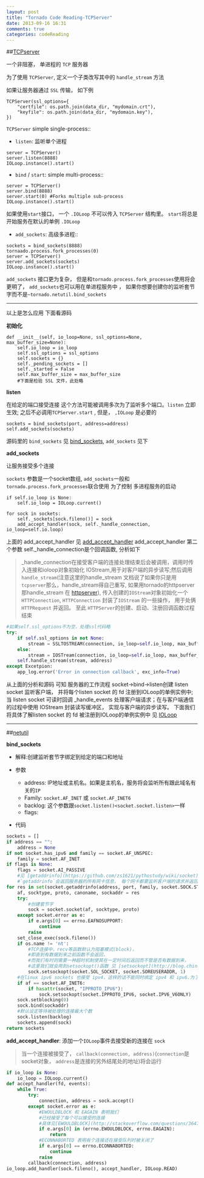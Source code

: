 ```yaml
---
layout: post
title: "Tornado Code Reading-TCPServer"
date: 2013-09-16 16:31
comments: true
categories: codeReading
---
```


##[TCPserver](https://github.com/facebook/tornado/blob/master/tornado/tcpserver.py)


一个非阻塞， 单进程的 `TCP` 服务器

为了使用 `TCPServer`, 定义一个子类改写其中的 `handle_stream` 方法

如果让服务器通过 `SSL` 传输， 如下例

```
TCPServer(ssl_options={
	"certfile": os.path.join(data_dir, "mydomain.crt"),
	"keyfile": os.path.join(data_dir, "mydomain.key"),
})
```

`TCPServer` simple single-process::

- `listen`: 监听单个进程

```
server = TCPServer()
server.listen(8888)
IOLoop.instance().start()
```

- `bind` / `start`: simple multi-process::

```
server = TCPServer()
server.bind(8888)
server.start(0) #Forks multiple sub-process
IOLoop.instance().start()
```

如果使用`start`接口， 一个 `.IOLoop` 不可以传入 `TCPServer` 结构里。 `start`将总是开始服务在默认的单例 `.IOLoop`

- `add_sockets`: 高级多进程::

```
sockets = bind_sockets(8888)
tornaado.process.fork_processes(0)
server = TCPServer()
server.add_sockets(sockets)
IOLoop.instance().start()
```

`add_sockets` 接口更为复杂， 但是和`tornado.process.fork_processes`使用将会更明了， `add_sockets`也可以用在单进程服务中 ， 如果你想要创建你的监听套节字而不是`~tornado.netutil.bind_sockets`

---

以上是怎么应用
下面看源码

**初始化**
```
def __init__(self, io_loop=None, ssl_options=None, max_buffer_size=None):
	self.io_loop = io_loop
	self.ssl_options = ssl_options
	self.sockets = {}
	self._pending_sockets = []
	self._started = False
	self.max_buffer_size = max_buffer_size
	#下面是检验 SSL 文件，此处略
```


**listen**

在给定的端口接受连接
这个方法可能被调用多次为了监听多个端口。`listen` 立即生效; 之后不必调用`TCPServer.start` , 但是， `,IOLoop` 是必要的

```
sockets = bind_sockets(port, address=address)
self.add_sockets(sockets)
```

源码里的 `bind_sockets` 见 [bind_sockets](#bind_sockets), `add_sockets` 见下


**add_sockets**

让服务接受多个连接

`sockets` 参数是一个socket数组, `add_sockets`一般和 `tornado.process.fork_processes`联合使用 为了控制 多进程服务的启动

```
if self.io_loop is None:
	self.io_loop = IOLoop.current()

for sock in sockets:
	self._sockets[sock.fileno()] = sock
	add_accept_handler(sock, self._handle_connection, io_loop=self.io.loop) 
```

上面的 add_accept_handler 见 [add_accept_handler](#add_accept_handler)
add_accept_handler 第二个参数 self._handle_connection是个回调函数, 分析如下

> _handle_connection在接受客户端的连接处理结束后会被调用，调用时传入连接和ioloop对象初始化 IOStream,用于对客户端的异步读写;然后调用 `handle_stream`(注意这里的handle_stream 文档说了如果你只是用`tcpserver`那么，handle_stream得自己重写, 如果用tornado的httpserver 那handle_stream 在 [httpserver](https://github.com/facebook/tornado/blob/master/tornado/httpserver.py)), 传入创建的`IOStream`对象初始化一个`HTTPConnection`, `HTTPConnection`  封装了`IOStream` 的一些操作， 用于处俩 `HTTPRequest` 并返回。 至此 `HTTPServer`的创建、启动、注册回调函数过程结束


```python
#如果self.ssl_options不为空，处理ssl代码略
try:
	if self.ssl_options in not None:
		stream = SSLTOSTREAM(connection, io_loop=self.io_loop, max_buffer_size=self.max_buffer_size)
	else:
		stream = IOSTream(connection, io_loop=self.io_loop, max_buffer_size=self.max_buffer_size)
	self.handle_stream(stream, address)
except Excetpion:
	app_log.error('Error in connection callback', exc_info=True)
```

从上面的分析和源码 可知 服务器的工作流程 socket->bind->listen创建 listen socket 监听客户端， 并将每个listen socket 的 fd 注册到IOLoop的单例实例中; 当 listen socket 可读时回调 _handle_events 处理客户端请求；在与客户端通信的过程中使用 IOStream 封装读写缓冲区， 实现与客户端的异步读写。 下面我们将具体了解listen socket 的 fd 被注册到IOLoop的单例实例中  见 [IOLoop](http://zs1621.github.io/blog/2013/09/19/tornado-code-reading-ioloop/)

---

##[netutil](https://github.com/facebook/tornado/blob/master/tornado/netutil.py)

<a name="bind_sockets" id="bind_sockets">**bind_sockets**</a>
  - 解释:创建监听套节字绑定到给定的端口和地址

  - 参数
    - address: IP地址或主机名。如果是主机名，服务将会监听所有跟此域名有关的`IP`
    - Family: `socket.AF_INET` 或 `socket.AF_INET6`
    - backlog: 这个参数跟`socket.listen()<socket.socket.listen>`一样
    - flags: 

  - 代码

```python
sockets = []
if address == "":
	address = None
if not socket.has_ipv6 and family == socket.AF_UNSPEC:
	family = socket.AF_INET
if flags is None:
	flags = socket.AI_PASSIVE
	#见 [getaddrinfo](https://github.com/zs1621/pythostudy/wiki/socket)
	#`getaddrinfo`会返回服务器的所有网卡信息， 每个网卡都要监听客户端的请求并返回创建的sockets
for res in set(socket.getaddrinfo(address, port, family, socket.SOCK.STREAM, 0, flags)):
	af, socktype, proto, canoname, sockaddr = res
	try:
		#创建套节字
		sock = socket.socket(af, socktype, proto)
	except socket.error as e:
		if e.args[0] == errno.EAFNOSUPPORT:
			continue
		raise
	set_close_exec(sock.fileno())
	if os.name != 'nt':
		#TCP连接中，recv等函数默认为阻塞模式(block)，
		#即直到有数据到来之前函数不会返回，
		#而我们有时则需要一种超时机制使其在一定时间后返回而不管是否有数据到来，
		#这里我们就会用到setsockopt()函数 见 [setsockopt](http://blog.chinaunix.net/uid-25749806-id-348637.html)
		sock.setsockopt(socket.SOL_SOCKET, socket.SOREUSERADDR, 1)
	#在linux ipv6 sockets 也接受 ipv4，这样的话不能同时绑定 ipv4 和 ipv6.为了方便，在ipv6 sockets中总是禁用ipv4 
	if af == socket.AF_INET6:
		if hasattr(socket, "IPPROTO_IPV6"):
			sock.setsockopt(socket.IPPROTO_IPV6, socket.IPV6_V6ONLY)
	sock.setblocking(0)
	sock.bind(sockaddr)
	#默认设定等待被处理的连接最大个数
	sock.listen(backlog)
	sockets.append(sock)
return sockets
```

<a name="add_accept_handler" id="add_accept_handler">**add_accept_handler**</a>: 添加一个`IOLoop`事件去接受新的连接在 `sock`

> 当一个连接被接受了， `callback(connection, address)`(`connection`是socket对象， `address`是连接的另外结尾处的地址)将会运行


```python
if io_loop is None:
 	io_loop = IOLoop.current()
def accept_handler(fd, events):
	while True:
		try:
			connection, address = sock.accept()
		except socket.error as e:
			#EWOULDBLOCK 和 EAGAIN 表明我们
			#已经接受了每个可以接受的连接
			#具体见[EWOULDBLOCK](http://stackoverflow.com/questions/3647539/socket-error-errno-ewouldblock)
			if e.args[0] in (errno.EWOULDBLOCK, errno.EAGAIN):
				return
			#ECONNABORTED 表明有个连接还在接受队列时被关闭了
			if e.args[0] == errno.ECONNABORTED:
				continue
			raise
		callback(connection, address)
io_loop.add_handler(sock.fileno(), accept_handler, IOLoop.READ)
```


